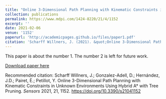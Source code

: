 ```yaml
---
title: "Online 3-Dimensional Path Planning with Kinematic Constraints in Unknown Environments Using Hybrid A* with Tree Pruning"
collection: publications
permalink: https://www.mdpi.com/1424-8220/21/4/1152
excerpt: ''
date: 2021-02-06
venue: '1152'
paperurl: 'http://academicpages.github.io/files/paper1.pdf'
citation: 'Scharff Willners, J. (2021). &quot;Online 3-Dimensional Path Planning with Kinematic Constraints in Unknown Environments Using Hybrid A* with Tree Pruning.&quot; <i>Sensors</i>. 21(1152).'
---
```

This paper is about the number 1. The number 2 is left for future work.

[Download paper here](https://www.mdpi.com/1424-8220/21/4/1152)

Recommended citation: 
Scharff Willners, J.; Gonzalez-Adell, D.; Hernández, J.D.; Pairet, È.; Petillot, Y. Online 3-Dimensional Path Planning with Kinematic Constraints in Unknown Environments Using Hybrid A* with Tree Pruning. <i>Sensors</i> 2021, 21, 1152. https://doi.org/10.3390/s21041152
